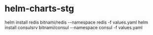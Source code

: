 # helm-charts-stg


helm install redis bitnami/redis --namespace redis -f values.yaml
helm install consulsrv bitnami/consul --namespace consul -f values.yaml
